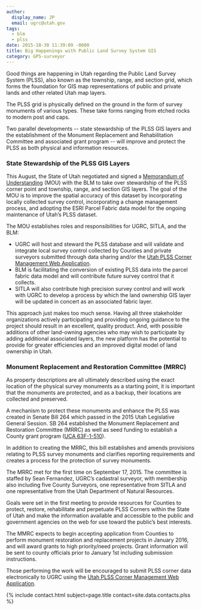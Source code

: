 ```yaml
---
author:
  display_name: JP
  email: ugrc@utah.gov
tags:
  - blm
  - plss
date: 2015-10-30 11:39:09 -0600
title: Big Happenings with Public Land Survey System GIS
category: GPS-surveyor
---
```


<a href="deleted" alt="" title="CoMarker" class="inline-text-left" loading="lazy" /></a>Good things are happening in Utah regarding the Public Land Survey System (PLSS), also known as the township, range, and section grid, which forms the foundation for GIS map representations of public and private lands and other related Utah map layers.

The PLSS grid is physically defined on the ground in the form of survey monuments of various types. These take forms ranging from etched rocks to modern post and caps.

Two parallel developments -- state stewardship of the PLSS GIS layers and the establishment of the Monument Replacement and Rehabilitation Committee and associated grant program -- will improve and protect the PLSS as both physical and information resources.

### State Stewardship of the PLSS GIS Layers



This August, the State of Utah negotiated and signed a [Memorandum of Understanding](https://drive.google.com/file/d/1GoNuIEhg80KFB5e2FqL64RkspyCJlzu7/view?usp=sharing) (MOU) with the BLM to take over stewardship of the PLSS corner point and township, range, and section GIS layers. The goal of the MOU is to improve the spatial accuracy of this dataset by incorporating locally collected survey control, incorporating a change management process, and adopting the ESRI Parcel Fabric data model for the ongoing maintenance of Utah’s PLSS dataset.

The MOU establishes roles and responsibilities for UGRC, SITLA, and the BLM:

- UGRC will host and steward the PLSS database and will validate and integrate local survey control collected by Counties and private surveyors submitted through data sharing and/or the [Utah PLSS Corner Management Web Application](https://plss.utah.gov/).
- BLM is facilitating the conversion of existing PLSS data into the parcel fabric data model and will contribute future survey control that it collects.
- SITLA will also contribute high precision survey control and will work with UGRC to develop a process by which the land ownership GIS layer will be updated in concert as an associated fabric layer.

This approach just makes too much sense. Having all three stakeholder organizations actively participating and providing ongoing guidance to the project should result in an excellent, quality product. And, with possible additions of other land-owning agencies who may wish to participate by adding additional associated layers, the new platform has the potential to provide for greater efficiencies and an improved digital model of land ownership in Utah.

### Monument Replacement and Restoration Committee (MRRC)



As property descriptions are all ultimately described using the exact location of the physical survey monuments as a starting point, it is important that the monuments are protected, and as a backup, their locations are collected and preserved.

A mechanism to protect these monuments and enhance the PLSS was created in Senate Bill 264 which passed in the 2015 Utah Legislative General Session. SB 264 established the Monument Replacement and Restoration Committee (MRRC) as well as seed funding to establish a County grant program ([UCA 63F-1-510](https://le.utah.gov/xcode/Title63F/Chapter1/63F-1-S510.html)).

In addition to creating the MRRC, this bill establishes and amends provisions relating to PLSS survey monuments and clarifies reporting requirements and creates a process for the protection of survey monuments.

The MRRC met for the first time on September 17, 2015. The committee is staffed by Sean Fernandez, UGRC’s cadastral surveyor, with membership also including five County Surveyors, one representative from SITLA and one representative from the Utah Department of Natural Resources.

Goals were set in the first meeting to provide resources for Counties to protect, restore, rehabilitate and perpetuate PLSS Corners within the State of Utah and make the information available and accessible to the public and government agencies on the web for use toward the public’s best interests.

The MMRC expects to begin accepting application from Counties to perform monument restoration and replacement projects in January 2016, and will award grants to high priority/need projects. Grant information will be sent to county officials prior to January 1st including submission instructions.

Those performing the work will be encouraged to submit PLSS corner data electronically to UGRC using the [Utah PLSS Corner Management Web Application](https://plss.utah.gov/).

{% include contact.html subject=page.title contact=site.data.contacts.plss %}
